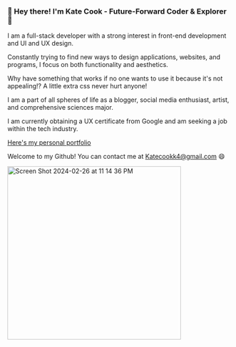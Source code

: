 ### 👋 Hey there! I'm Kate Cook - Future-Forward Coder & Explorer 🚀

I am a full-stack developer with a strong interest in front-end development and UI and UX design.

Constantly trying to find new ways to design applications, websites, and programs, I focus on both functionality and aesthetics.

Why have something that works if no one wants to use it because it's not appealing!? A little extra css never hurt anyone! 

I am a part of all spheres of life as a blogger, social media enthusiast, artist, and comprehensive sciences major.

I am currently obtaining a UX certificate from Google and am seeking a job within the tech industry.

[Here's my personal portfolio](http://cookportfolio.infinityfreeapp.com "personal portfolio")

Welcome to my Github! You can contact me at Katecookk4@gmail.com 😄

<img width="389" alt="Screen Shot 2024-02-26 at 11 14 36 PM" src="https://github.com/kcook10/kcook10/assets/131708080/20c3f9f3-7093-48db-9fd3-657b354a8788">





<!--
**kcook10/kcook10** is a ✨ _special_ ✨ repository because its `README.md` (this file) appears on your GitHub profile.

Here are some ideas to get you started:

- 🔭 I’m currently working on ...
- 🌱 I’m currently learning ...
- 👯 I’m looking to collaborate on ...
- 🤔 I’m looking for help with ...
- 💬 Ask me about ...
- 📫 How to reach me: ...
- 😄 Pronouns: ...
- ⚡ Fun fact: ...
-->

